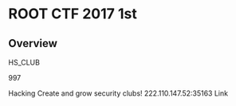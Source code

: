 # ROOT CTF 2017 1st
## Overview
HS_CLUB

997

Hacking Create and grow security clubs!
222.110.147.52:35163
Link